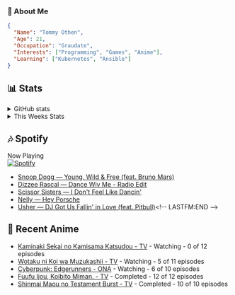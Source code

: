 ### 👋 About Me
```json
{
  "Name": "Tommy Othen",
  "Age": 21,
  "Occupation": "Graudate",
  "Interests": ["Programming", "Games", "Anime"],
  "Learning": ["Kubernetes", "Ansible"]
}
```

## 📊 Stats
<details>
  <summary>GitHub stats</summary>
  <a href="https://github.com/anuraghazra/github-readme-stats">
    <img src="https://github-readme-stats.vercel.app/api?username=tommyothen&show_icons=true&count_private=true&hide=prs,issues">
  </a>
</details>

<details>
  <summary>This Weeks Stats</summary>
  <a href="https://github.com/anuraghazra/github-readme-stats">
    <img src="https://github-readme-stats.vercel.app/api/wakatime?username=tommyothen&cache_seconds=1800&custom_title=Top%20Languages">
  </a>
</details>

## 🎶 Spotify
Now Playing\
[![Spotify](https://novatorem-dasushiasian.vercel.app/api/spotify)](https://open.spotify.com/user/g90805640970)
<!-- LASTFM:START -->
* [Snoop Dogg — Young, Wild &amp; Free &lpar;feat. Bruno Mars&rpar;](https://www.last.fm/music/Snoop+Dogg/_/Young,+Wild+&amp;+Free+&lpar;feat.+Bruno+Mars&rpar;)
* [Dizzee Rascal — Dance Wiv Me - Radio Edit](https://www.last.fm/music/Dizzee+Rascal/_/Dance+Wiv+Me+-+Radio+Edit)
* [Scissor Sisters — I Don&#39;t Feel Like Dancin&#39;](https://www.last.fm/music/Scissor+Sisters/_/I+Don%27t+Feel+Like+Dancin%27)
* [Nelly — Hey Porsche](https://www.last.fm/music/Nelly/_/Hey+Porsche)
* [Usher — DJ Got Us Fallin&#39; in Love &lpar;feat. Pitbull&rpar;](https://www.last.fm/music/Usher/_/DJ+Got+Us+Fallin%27+in+Love+&lpar;feat.+Pitbull&rpar;)<!-- LASTFM:END -->

## 🗻 Recent Anime
<!-- ANIME-LIST:START -->
* [Kaminaki Sekai no Kamisama Katsudou - TV](https://myanimelist.net/anime/51693/Kaminaki_Sekai_no_Kamisama_Katsudou) - Watching - 0 of 12 episodes
* [Wotaku ni Koi wa Muzukashii - TV](https://myanimelist.net/anime/35968/Wotaku_ni_Koi_wa_Muzukashii) - Watching - 5 of 11 episodes
* [Cyberpunk: Edgerunners - ONA](https://myanimelist.net/anime/42310/Cyberpunk__Edgerunners) - Watching - 6 of 10 episodes
* [Fuufu Ijou, Koibito Miman. - TV](https://myanimelist.net/anime/50425/Fuufu_Ijou_Koibito_Miman) - Completed - 12 of 12 episodes
* [Shinmai Maou no Testament Burst - TV](https://myanimelist.net/anime/30363/Shinmai_Maou_no_Testament_Burst) - Completed - 10 of 10 episodes<!-- ANIME-LIST:END -->
